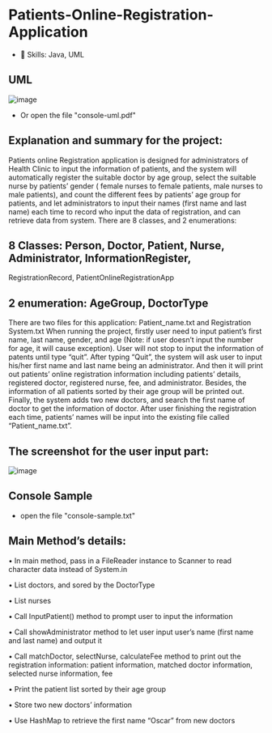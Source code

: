 # Patients-Online-Registration-Application
- 🌟 Skills: Java, UML

## UML
![image](https://github.com/user-attachments/assets/6b4f860e-13a1-4cdc-962d-627087e94c40)
- Or open the file "console-uml.pdf"
  
## Explanation and summary for the project:
Patients online Registration application is designed for administrators of Health Clinic to input
the information of patients, and the system will automatically register the suitable doctor by
age group, select the suitable nurse by patients’ gender ( female nurses to female patients,
male nurses to male patients), and count the different fees by patients’ age group for patients,
and let administrators to input their names (first name and last name) each time to record who
input the data of registration, and can retrieve data from system.
There are 8 classes, and 2 enumerations:

## 8 Classes: Person, Doctor, Patient, Nurse, Administrator, InformationRegister,
RegistrationRecord, PatientOnlineRegistrationApp

## 2 enumeration: AgeGroup, DoctorType
There are two files for this application: Patient_name.txt and Registration System.txt
When running the project, firstly user need to input patient’s first name, last name, gender, and
age (Note: if user doesn’t input the number for age, it will cause exception). User will not stop
to input the information of patents until type “quit”. After typing “Quit”, the system will ask
user to input his/her first name and last name being an administrator. And then it will print out
patients’ online registration information including patients’ details, registered doctor,
registered nurse, fee, and administrator. Besides, the information of all patients sorted by their
age group will be printed out. Finally, the system adds two new doctors, and search the first
name of doctor to get the information of doctor. After user finishing the registration each time,
patients’ names will be input into the existing file called “Patient_name.txt”.

## The screenshot for the user input part:
![image](https://github.com/user-attachments/assets/fe6f3a19-2823-45b1-8052-fb46989aa7e1)

## Console Sample 
- open the file "console-sample.txt"

## Main Method’s details:
• In main method, pass in a FileReader instance to Scanner to read character data instead
of System.in

• List doctors, and sored by the DoctorType

• List nurses

• Call InputPatient() method to prompt user to input the information

• Call showAdministrator method to let user input user’s name (first name and last name)
and output it

• Call matchDoctor, selectNurse, calculateFee method to print out the registration
information: patient information, matched doctor information, selected nurse
information, fee

• Print the patient list sorted by their age group

• Store two new doctors’ information

• Use HashMap to retrieve the first name “Oscar” from new doctors



